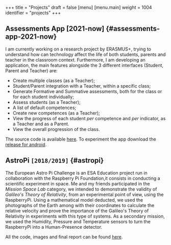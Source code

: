 +++
title = "Projects"
draft = false
[menu]
  [menu.main]
    weight = 1004
    identifier = "projects"
+++

## Assessments App [2021-now] {#assessments-app-2021-now}

I am currently working on a research project by ERASMUS+, trying to
understand how can technology affect the life of both students,
parents and teacher in the classroom context. Furthermore, I am
developing an application, the main features alongside the 3 different
interfaces (Student, Parent and Teacher) are:

-   Create multiple classes (as a Teacher);
-   Student/Parent integration with a Teacher, within a specific class;
-   Generate Formative and Summative assessments, both for the class or for each student individually;
-   Assess students (as a Teacher);
-   A list of default competences;
-   Create new competences (as a Teacher);
-   View the progress of each student _per_ competence and _per_
    indicator, as a Teacher and as a Parent.
-   View the overall progression of the class.

The source code is available [here](https://github.com/n1ghtbyte/Assessments-App).
To experiment the app download the [release for android](https://github.com/n1ghtbyte/Assessments-App/releases).


## AstroPi <code>[2018/2019]</code> {#astropi}

The European Astro Pi Challenge is an ESA Education project run in
collaboration with the Raspberry Pi Foundation,it consists in
conducting a scientific experiment in space. Me and my friends
participated in the _Mission Space Lab_ category, we intended to
demonstrate the validity of _Galileo's Theory of Relativity_, from an
experimental point of view, using the RaspberryPi. Using a mathematical model deducted, we used the photographs of
the Earth among with their coordinates to calculate the relative velocity
and prove the importance of the Galileo's Theory of Relativity in
experiments with this type of systems. As a secondary mission, we used
the Humidity, Pressure and Temperature sensors to turn the RaspberryPi
into a Human-Presence detector.

All the code, images and final report can be found [here](https://github.com/n1ghtbyte/Astro-Pi).
